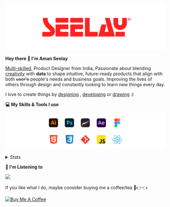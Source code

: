 [![banner](./images/seelay.svg)](https://www.seelay.in)

**Hey there 👋 I'm Aman Seelay**

[Multi-skilled](https://www.seelay.in/#skills), Product Designer from India, Passionate about blending [creativity](https://illustrations.seelay.in) with <b>data</b> to shape intuitive, future-ready products that align with both <s>user's</s> people's needs and business goals. Improving the lives of others through design and constantly looking to learn new things every day.

I love to create things by [designing](https://www.seelay.in/#work) , [developing](https://www.seelay.in/#projects) or [drawing](https://art.seelay.in) :)

**💻 My Skills & Tools I use**

[![banner](./images/skills&tools.svg)](https://www.seelay.in/about)

<details>
  <summary>Stats</summary>

---

<!--START_SECTION:waka-->
![Profile Views](http://img.shields.io/badge/Profile%20Views-2-blue)

**🐱 My GitHub Data** 

> 📦 824.2 kB Used in GitHub's Storage 
 > 
> 🏆 1,304 Contributions in the Year 2025
 > 
> 💼 Opted to Hire
 > 
> 📜 1 Public Repository 
 > 
> 🔑 27 Private Repository 
 > 
**I'm a Night 🦉** 

```text
🌞 Morning                533 commits         ███░░░░░░░░░░░░░░░░░░░░░░   12.66 % 
🌆 Daytime                493 commits         ███░░░░░░░░░░░░░░░░░░░░░░   11.71 % 
🌃 Evening                1230 commits        ███████░░░░░░░░░░░░░░░░░░   29.22 % 
🌙 Night                  1954 commits        ████████████░░░░░░░░░░░░░   46.41 % 
```
📅 **I'm Most Productive on Sunday** 

```text
Monday                   453 commits         ███░░░░░░░░░░░░░░░░░░░░░░   10.76 % 
Tuesday                  624 commits         ████░░░░░░░░░░░░░░░░░░░░░   14.82 % 
Wednesday                639 commits         ████░░░░░░░░░░░░░░░░░░░░░   15.18 % 
Thursday                 584 commits         ███░░░░░░░░░░░░░░░░░░░░░░   13.87 % 
Friday                   493 commits         ███░░░░░░░░░░░░░░░░░░░░░░   11.71 % 
Saturday                 594 commits         ████░░░░░░░░░░░░░░░░░░░░░   14.11 % 
Sunday                   823 commits         █████░░░░░░░░░░░░░░░░░░░░   19.55 % 
```


📊 **This Week I Spent My Time On** 

```text
🕑︎ Time Zone: Asia/Kolkata

💬 Programming Languages: 
Other                    25 hrs 35 mins      █████████████████████░░░░   85.81 % 
JavaScript               3 hrs 24 mins       ███░░░░░░░░░░░░░░░░░░░░░░   11.41 % 
JSON                     49 mins             █░░░░░░░░░░░░░░░░░░░░░░░░   02.78 % 
CSS                      0 secs              ░░░░░░░░░░░░░░░░░░░░░░░░░   00.00 % 

🔥 Editors: 
Chrome                   13 hrs 49 mins      ████████████░░░░░░░░░░░░░   46.36 % 
Edge                     12 hrs 22 mins      ██████████░░░░░░░░░░░░░░░   41.47 % 
Cursor                   3 hrs 37 mins       ███░░░░░░░░░░░░░░░░░░░░░░   12.17 % 

💻 Operating System: 
Windows                  29 hrs 49 mins      █████████████████████████   100.00 % 
```

**I Mostly Code in JavaScript** 

```text
JavaScript               17 repos            ███████████████░░░░░░░░░░   58.62 % 
TypeScript               5 repos             ████░░░░░░░░░░░░░░░░░░░░░   17.24 % 
HTML                     4 repos             ███░░░░░░░░░░░░░░░░░░░░░░   13.79 % 
Java                     2 repos             ██░░░░░░░░░░░░░░░░░░░░░░░   06.90 % 
Astro                    1 repo              █░░░░░░░░░░░░░░░░░░░░░░░░   03.45 % 
```




 Last Updated on 30/06/2025 06:54:29 UTC
<!--END_SECTION:waka-->

---

 </details>

**🎵 I'm Listening to**

<object data="https://now-play.vercel.app/api/generate?uid=7a17a86e-d6b7-43b5-8d9c-1d6dae42a779" >

  <img src="https://now-play.vercel.app/api/generate?uid=7a17a86e-d6b7-43b5-8d9c-1d6dae42a779" />

</object>

If you like what I do, maybe consider buying me a coffee/tea 🥺👉👈

<a href="https://www.buymeacoffee.com/seelay" target="_blank"><img src="https://cdn.buymeacoffee.com/buttons/v2/default-red.png" alt="Buy Me A Coffee" width="150" ></a>
